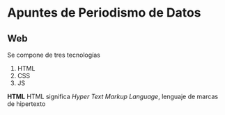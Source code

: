 #  Apuntes de Periodismo de Datos
##  Web
Se compone de tres tecnologías
1. HTML
2. CSS
3. JS

**HTML**
HTML significa *Hyper Text Markup Language*, lenguaje de marcas de hipertexto
